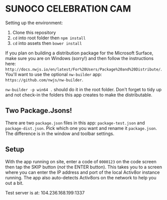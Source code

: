 SUNOCO CELEBRATION CAM
======================

Setting up the environment:
1. Clone this repository
2. `cd` into root folder then `npm install`
3. `cd` into assets then `bower install`

If you plan on building a distribution package for the Microsoft Surface, make sure you are on Windows (sorry!) and
then follow the instructions here: `http://docs.nwjs.io/en/latest/For%20Users/Package%20and%20Distribute/`. You'll
want to use the optional `nw-builder` app: `https://github.com/nwjs/nw-builder`.

`nw-builder -p win64 .` should do it in the root folder. Don't forget to tidy up and not check-in the folders this
app creates to make the distributable.


Two Package.Jsons!
------------------

There are two `package.json` files in this app: `package-test.json` and `package-dist.json`.
 Pick which one you want and rename it `package.json`. The difference is 
in the window and toolbar settings.


Setup
-----

With the app running on site, enter a code of `0000123` on the code screen then tap the SKIP button (*not* the ENTER
button). This takes you to a screen where you can enter the IP address and port of the local Activ8or instance running.
The app also auto-detects Activ8ors on the network to help you out a bit.

Test server is at: 104.236.168.199:1337
